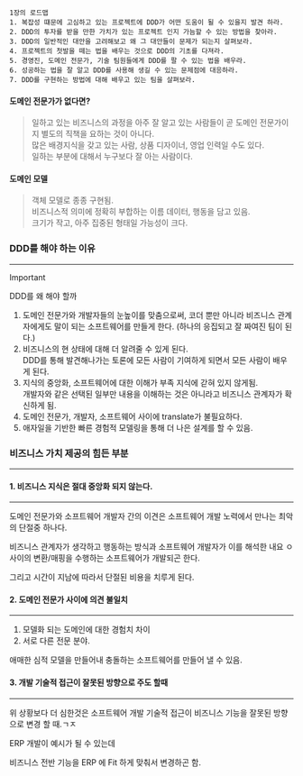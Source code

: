 
```text
1장의 로드맵
1. 복잡성 떄문에 고심하고 있는 프로젝트에 DDD가 어떤 도움이 될 수 있을지 발견 하라.
2. DDD의 투자를 받을 만한 가치가 있는 프로젝트 인지 가늠할 수 있는 방법을 찾아라.
3. DDD의 일반적인 대안을 고려해보고 왜 그 대안들이 문제가 되는지 살펴보라.
4. 프로젝트의 첫발을 떼는 법을 배우는 것으로 DDD의 기초를 다져라.
5. 경영진, 도메인 전문가, 기술 팀원들에게 DDD를 팔 수 있는 법을 배우라.
6. 성공하는 법을 잘 알고 DDD를 사용해 생길 수 있는 문제점에 대응하라.
7. DDD를 구현하는 방법에 대해 배우고 있는 팀을 살펴보라.
```

#### 도메인 전문가가 없다면?

>일하고 있는 비즈니스의 과정을 아주 잘 알고 있는 사람들이 곧 도메인 전문가이지 별도의 직책을 요하는 것이 아니다. \
>많은 배경지식을 갖고 있는 사람, 상품 디자이너, 영업 인력일 수도 있다. \
>일하는 부분에 대해서 누구보다 잘 아는 사람이다.

#### 도메인 모델

>객체 모델로 종종 구현됨. \
>비즈니스적 의미에 정확히 부합하는 이름 데이터, 행동을 담고 있음. \
>크기가 작고, 아주 집중된 형태일 가능성이 크다.

### DDD를 해야 하는 이유
---

>[!Important]
>DDD를 왜 해야 할까
>1. 도메인 전문가와 개발자들의 눈높이를 맞춤으로써, 코더 뿐만 아니라 비즈니스 관계자에게도 말이 되는 소프트웨어를 만들게 한다. (하나의 응집되고 잘 짜여진 팀이 된다.)
>2. 비즈니스의 현 상태에 대해 더 알려줄 수 있게 된다. \
>   DDD를 통해 발견해나가는 토론에 모든 사람이 기여하게 되면서 모든 사람이 배우게 된다.
>3. 지식의 중앙화, 소프트웨어에 대한 이해가 부족 지식에 갇혀 있지 않게됨. \
>   개발자와 같은 선택된 일부만 내용을 이해하는 것은 아니라고 비즈니스 관계자가 확신하게 됨.
>4. 도메인 전문가, 개발자, 소프트웨어 사이에 translate가 불필요하다.
>5. 애자일을 기반한 빠른 경험적 모델링을 통해 더 나은 설계를 할 수 있음.

### 비즈니스 가치 제공의 힘든 부분
---

#### 1. 비즈니스 지식은 절대 중앙화 되지 않는다.
---

도메인 전문가와 소프트웨어 개발자 간의 이견은 소프트웨어 개발 노력에서 만나는 최악의 단절중 하나다.

비즈니스 관계자가 생각하고 행동하는 방식과 소프트웨어 개발자가 이를 해석한 내요 ㅇ사이의 변환/매핑을 수행하는 소프트웨어가 개발되곤 한다.

그리고 시간이 지남에 따라서 단절된 비용을 치루게 된다.

#### 2. 도메인 전문가 사이에 의견 불일치
---

1. 모델화 되는 도메인에 대한 경험치 차이
2. 서로 다른 전문 분야.

애매한 심적 모델을 만들어내 충돌하는 소프트웨어를 만들어 낼 수 있음.

#### 3.  개발 기술적 접근이 잘못된 방향으로 주도 할때
---

위 상황보다 더 심한것은 소프트웨어 개발 기술적 접근이 비즈니스 기능을 잘못된 방향으로 변경 할 때.ㄱㅈ

ERP 개발이 예시가 될 수 있는데

비즈니스 전반 기능을 ERP 에 Fit 하게 맞춰서 변경하곤 함.

